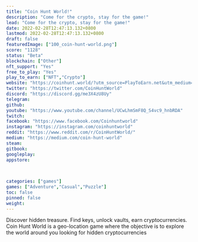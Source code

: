 ```yaml
---
title: "Coin Hunt World!"
description: "Come for the crypto, stay for the game!"
lead: "Come for the crypto, stay for the game!"
date: 2022-02-28T12:47:13.132+0800
lastmod: 2022-02-28T12:47:13.132+0800
draft: false
featuredImage: ["100_coin-hunt-world.png"]
score: "1128"
status: "Beta"
blockchain: ["Other"]
nft_support: "Yes"
free_to_play: "Yes"
play_to_earn: ["NFT","Crypto"]
website: "https://coinhunt.world/?utm_source=PlayToEarn.net&utm_medium=organic&utm_campaign=gamepage"
twitter: "https://twitter.com/CoinHuntWorld"
discord: "https://discord.gg/me3X4zU8Uy"
telegram: 
github: 
youtube: "https://www.youtube.com/channel/UCwLhmSmF8Q_S4vc9_hnbRDA"
twitch: 
facebook: "https://www.facebook.com/Coinhuntworld"
instagram: "https://instagram.com/coinhuntworld"
reddit: "https://www.reddit.com/r/CoinHuntWorld/"
medium: "https://medium.com/coin-hunt-world"
steam: 
gitbook: 
googleplay: 
appstore: 

  
    
categories: ["games"]
games: ["Adventure","Casual","Puzzle"]
toc: false
pinned: false
weight: 
---
```

Discover hidden treasure. Find keys, unlock vaults, earn cryptocurrencies. Coin Hunt World is a geo-location game where the objective is to explore the world around you looking for hidden cryptocurrencies